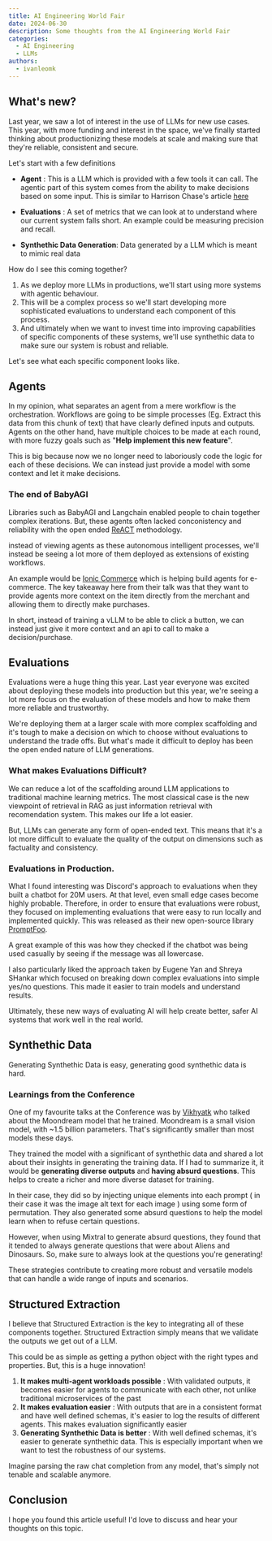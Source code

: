 ```yaml
---
title: AI Engineering World Fair
date: 2024-06-30
description: Some thoughts from the AI Engineering World Fair
categories:
  - AI Engineering
  - LLMs
authors:
  - ivanleomk
---
```


## What's new?

Last year, we saw a lot of interest in the use of LLMs for new use cases. This year, with more funding and interest in the space, we've finally started thinking about productionizing these models at scale and making sure that they're reliable, consistent and secure.

Let's start with a few definitions

- **Agent** : This is a LLM which is provided with a few tools it can call. The agentic part of this system comes from the ability to make decisions based on some input. This is similar to Harrison Chase's article [here](https://blog.langchain.dev/what-is-an-agent/)

- **Evaluations** : A set of metrics that we can look at to understand where our current system falls short. An example could be measuring precision and recall.

- **Synthethic Data Generation**: Data generated by a LLM which is meant to mimic real data

<!-- more -->

How do I see this coming together?

1. As we deploy more LLMs in productions, we'll start using more systems with agentic behaviour.
2. This will be a complex process so we'll start developing more sophisticated evaluations to understand each component of this process.
3. And ultimately when we want to invest time into improving capabilities of specific components of these systems, we'll use synthethic data to make sure our system is robust and reliable.

Let's see what each specific component looks like.

## Agents

In my opinion, what separates an agent from a mere workflow is the orchestration. Workflows are going to be simple processes (Eg. Extract this data from this chunk of text) that have clearly defined inputs and outputs. Agents on the other hand, have multiple choices to be made at each round, with more fuzzy goals such as "**Help implement this new feature**".

This is big because now we no longer need to laboriously code the logic for each of these decisions. We can instead just provide a model with some context and let it make decisions.

### The end of BabyAGI

Libraries such as BabyAGI and Langchain enabled people to chain together complex iterations. But, these agents often lacked conconistency and reliability with the open ended [ReACT](https://arxiv.org/pdf/2210.03629) methodology.

instead of viewing agents as these autonomous intelligent processes, we'll instead be seeing a lot more of them deployed as extensions of existing workflows.

An example would be [Ionic Commerce](https://www.ioniccommerce.com/) which is helping build agents for e-commerce. The key takeaway here from their talk was that they want to provide agents more context on the item directly from the merchant and allowing them to directly make purchases.

In short, instead of training a vLLM to be able to click a button, we can instead just give it more context and an api to call to make a decision/purchase.

## Evaluations

Evaluations were a huge thing this year. Last year everyone was excited about deploying these models into production but this year, we're seeing a lot more focus on the evaluation of these models and how to make them more reliable and trustworthy.

We're deploying them at a larger scale with more complex scaffolding and it's tough to make a decision on which to choose without evaluations to understand the trade offs. But what's made it difficult to deploy has been the open ended nature of LLM generations.

### What makes Evaluations Difficult?

We can reduce a lot of the scaffolding around LLM applications to traditional machine learning metrics. The most classical case is the new viewpoint of retrieval in RAG as just information retrieval with recomendation system. This makes our life a lot easier.

But, LLMs can generate any form of open-ended text. This means that it's a lot more difficult to evaluate the quality of the output on dimensions such as factuality and consistency.

### Evaluations in Production.

What I found interesting was Discord's approach to evaluations when they built a chatbot for 20M users. At that level, even small edge cases become highly probable. Therefore, in order to ensure that evaluations were robust, they focused on implementing evaluations that were easy to run locally and implemented quickly. This was released as their new open-source library [PromptFoo](https://www.promptfoo.dev/).

A great example of this was how they checked if the chatbot was being used casually by seeing if the message was all lowercase.

I also particularly liked the approach taken by Eugene Yan and Shreya SHankar which focused on breaking down complex evaluations into simple yes/no questions. This made it easier to train models and understand results.

Ultimately, these new ways of evaluating AI will help create better, safer AI systems that work well in the real world.

## Synthethic Data

Generating Synthethic Data is easy, generating good synthethic data is hard.

### Learnings from the Conference

One of my favourite talks at the Conference was by [Vikhyatk](https://x.com/vikhyatk) who talked about the Moondream model that he trained. Moondream is a small vision model, with ~1.5 billion parameters. That's significantly smaller than most models these days.

They trained the model with a significant of synthethic data and shared a lot about their insights in generating the training data. If I had to summarize it, it would be **generating diverse outputs** and **having absurd questions**. This helps to create a richer and more diverse dataset for training.

In their case, they did so by injecting unique elements into each prompt ( in their case it was the image alt text for each image ) using some form of permutation. They also generated some absurd questions to help the model learn when to refuse certain questions.

However, when using Mixtral to generate absurd questions, they found that it tended to always generate questions that were about Aliens and Dinosaurs. So, make sure to always look at the questions you're generating!

These strategies contribute to creating more robust and versatile models that can handle a wide range of inputs and scenarios.

## Structured Extraction

I believe that Structured Extraction is the key to integrating all of these components together. Structured Extraction simply means that we validate the outputs we get out of a LLM.

This could be as simple as getting a python object with the right types and properties. But, this is a huge innovation!

1. **It makes multi-agent workloads possible** : With validated outputs, it becomes easier for agents to communicate with each other, not unlike traditional microservices of the past
2. **It makes evaluation easier** : With outputs that are in a consistent format and have well defined schemas, it's easier to log the results of different agents. This makes evaluation significantly easier
3. **Generating Synthethic Data is better** : With well defined schemas, it's easier to generate synthethic data. This is especially important when we want to test the robustness of our systems.

Imagine parsing the raw chat completion from any model, that's simply not tenable and scalable anymore.

## Conclusion

I hope you found this article useful! I'd love to discuss and hear your thoughts on this topic.
